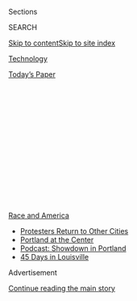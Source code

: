 <div id="app">

<div>

<div>

<div>

<div class="NYTAppHideMasthead css-1q2w90k e1suatyy0">

<div class="section css-ui9rw0 e1suatyy2">

<div class="css-eph4ug er09x8g0">

<div class="css-6n7j50">

</div>

<span class="css-1dv1kvn">Sections</span>

<div class="css-10488qs">

<span class="css-1dv1kvn">SEARCH</span>

</div>

[Skip to content](#site-content)[Skip to site
index](#site-index)

</div>

<div id="masthead-section-label" class="css-1wr3we4 eaxe0e00">

[Technology](https://www.nytimes.com/section/technology)

</div>

<div class="css-10698na e1huz5gh0">

</div>

</div>

<div id="masthead-bar-one" class="section hasLinks css-15hmgas e1csuq9d3">

<div class="css-uqyvli e1csuq9d0">

</div>

<div class="css-1uqjmks e1csuq9d1">

</div>

<div class="css-9e9ivx">

[](https://myaccount.nytimes.com/auth/login?response_type=cookie&client_id=vi)

</div>

<div class="css-1bvtpon e1csuq9d2">

[Today’s
Paper](https://www.nytimes.com/section/todayspaper)

</div>

</div>

</div>

</div>

<div data-aria-hidden="false">

<div id="site-content" data-role="main">

<div>

<div class="css-1aor85t" style="opacity:0.000000001;z-index:-1;visibility:hidden">

<div class="css-1hqnpie">

<div class="css-epjblv">

<span class="css-17xtcya">[Technology](/section/technology)</span><span class="css-x15j1o">|</span><span class="css-fwqvlz">Misinformation
About George Floyd Protests Surges on Social
Media</span>

</div>

<div class="css-k008qs">

<div class="css-1iwv8en">

<span class="css-18z7m18"></span>

<div>

</div>

</div>

<span class="css-1n6z4y">https://nyti.ms/2Xmm3FV</span>

<div class="css-1705lsu">

<div class="css-4xjgmj">

<div class="css-4skfbu" data-role="toolbar" data-aria-label="Social Media Share buttons, Save button, and Comments Panel with current comment count" data-testid="share-tools">

  - 
  - 
  - 
  - 
    
    <div class="css-6n7j50">
    
    </div>

  - 

</div>

</div>

</div>

</div>

</div>

</div>

<div id="NYT_TOP_BANNER_REGION" class="css-13pd83m">

<div>

<div id="styln-prism-menu-1590763508878" class="section interactive-content interactive-size-medium css-1edisqu">

<div class="css-17ih8de interactive-body">

<div id="scroll-container" class="css-1gj85ro">

[<span class="styln-title-wrap"><span class="css-1pje3qr">Race
and</span><span class="css-1pje3qr">
America</span></span>](https://www.nytimes.com/news-event/george-floyd-protests-minneapolis-new-york-los-angeles?action=click&pgtype=Article&state=default&region=TOP_BANNER&context=storylines_menu)

  - [Protesters Return to Other
    Cities](https://www.nytimes.com/2020/07/26/us/protests-portland-seattle-trump.html?action=click&pgtype=Article&state=default&region=TOP_BANNER&context=storylines_menu)
  - [Portland at the
    Center](https://www.nytimes.com/2020/07/24/us/portland-oregon-protests-white-race.html?action=click&pgtype=Article&state=default&region=TOP_BANNER&context=storylines_menu)
  - [Podcast: Showdown in
    Portland](https://www.nytimes.com/2020/07/23/podcasts/the-daily/portland-protests.html?action=click&pgtype=Article&state=default&region=TOP_BANNER&context=storylines_menu)
  - [45 Days in
    Louisville](https://www.nytimes.com/interactive/2020/07/16/us/black-lives-matter-protests-louisville-breonna-taylor.html?action=click&pgtype=Article&state=default&region=TOP_BANNER&context=storylines_menu)

</div>

</div>

</div>

</div>

</div>

<div id="top-wrapper" class="css-1sy8kpn">

<div id="top-slug" class="css-l9onyx">

Advertisement

</div>

[Continue reading the main
story](#after-top)

<div class="ad top-wrapper" style="text-align:center;height:100%;display:block;min-height:250px">

<div id="top" class="place-ad" data-position="top" data-size-key="top">

</div>

</div>

<div id="after-top">

</div>

</div>

<div>

<div id="sponsor-wrapper" class="css-1hyfx7x">

<div id="sponsor-slug" class="css-19vbshk">

Supported by

</div>

[Continue reading the main
story](#after-sponsor)

<div id="sponsor" class="ad sponsor-wrapper" style="text-align:center;height:100%;display:block">

</div>

<div id="after-sponsor">

</div>

</div>

<div class="css-186x18t">

</div>

<div class="css-1vkm6nb ehdk2mb0">

# Misinformation About George Floyd Protests Surges on Social Media

</div>

In the universe of false online information, Mr. Floyd remains alive and
George Soros is to blame for the protests.

<div class="css-79elbk" data-testid="photoviewer-wrapper">

<div class="css-z3e15g" data-testid="photoviewer-wrapper-hidden">

</div>

<div class="css-1a48zt4 ehw59r15" data-testid="photoviewer-children">

![<span class="css-16f3y1r e13ogyst0" data-aria-hidden="true">A mural of
George Floyd at the site of his deadly arrest in Minneapolis. False
information related to his death is spreading
online.</span><span class="css-cnj6d5 e1z0qqy90" itemprop="copyrightHolder"><span class="css-1ly73wi e1tej78p0">Credit...</span><span><span>Caroline
Yang for The New York
Times</span></span></span>](https://static01.nyt.com/images/2020/06/01/business/01unrest-disinfo/merlin_173069919_3a77e392-c604-4c90-b4fd-c76e3463c034-articleLarge.jpg?quality=75&auto=webp&disable=upscale)

</div>

</div>

<div class="css-18e8msd">

<div class="css-vp77d3 epjyd6m0">

<div class="css-1baulvz">

By [<span class="css-1baulvz last-byline" itemprop="name">Davey
Alba</span>](https://www.nytimes.com/by/davey-alba)

</div>

</div>

  - 
    
    <div class="css-ld3wwf e16638kd2">
    
    Published June 1, 2020Updated June 22,
    2020
    
    </div>

  - 
    
    <div class="css-4xjgmj">
    
    <div class="css-pvvomx" data-role="toolbar" data-aria-label="Social Media Share buttons, Save button, and Comments Panel with current comment count" data-testid="share-tools">
    
      - 
      - 
      - 
      - 
        
        <div class="css-6n7j50">
        
        </div>
    
      - 
    
    </div>
    
    </div>

</div>

<div class="css-mdjrty">

[Leer en
español](https://www.nytimes.com/es/2020/06/03/espanol/ciencia-y-tecnologia/george-floyd-desinformacion-fake-news.html "Read in Spanish")

</div>

</div>

<div class="section meteredContent css-1r7ky0e" name="articleBody" itemprop="articleBody">

<div class="css-1fanzo5 StoryBodyCompanionColumn">

<div class="css-53u6y8">

*\[Follow the live updates on* [*Seattle, Bubba Wallace, statues and the
confederate
flag*](https://www.nytimes.com/2020/06/22/us/seattle-shooting-roosevelt-statue-nascar-noose.html)*.\]*

On Twitter and Facebook, hundreds of posts are circulating saying that
George Floyd is not actually dead.

Conspiracy theorists are baselessly arguing that George Soros, the
billionaire investor and Democratic donor, is funding the [spreading
protests](https://www.nytimes.com/live/2020/george-floyd-protests-today-06-01)
against police brutality.

And conservative commentators are asserting with little evidence that
[antifa, the far-left antifascism activist
movement](https://www.nytimes.com/article/what-antifa-trump.html),
coordinated the riots and looting that sprang from the protests.

Untruths, conspiracy theories and other false information are running
rampant online as the furor over Mr. Floyd, an African-American man who
[was killed last week in police
custody](https://www.nytimes.com/2020/05/31/us/george-floyd-investigation.html)
in Minneapolis, has built. The misinformation has surged as the protests
have dominated conversation, far outpacing the volume of online posts
and media mentions about last year’s [protests in Hong
Kong](https://www.nytimes.com/news-event/hong-kong-protests) and [Yellow
Vest
movement](https://www.nytimes.com/2019/04/15/business/yellow-vests-movement-inequality.html)
in France, according to the media insights company Zignal Labs.

</div>

</div>

<div class="css-1fanzo5 StoryBodyCompanionColumn">

<div class="css-53u6y8">

At its peak on Friday, Mr. Floyd and the protests around his death were
mentioned 8.8 million times, said Zignal Labs, which analyzed global
television broadcasts and social media. In contrast, news of the Hong
Kong protests reached 1.5 million mentions a day and the Yellow Vest
movement 941,000.

“The combination of evolving events, sustained attention and, most of
all, deep existing divisions make this moment a perfect storm for
disinformation,” said Graham Brookie, director of the Atlantic Council’s
Digital Forensic Research Lab. “All of it is toxic, and make our very
real challenges and divisions harder to address.”

</div>

</div>

<div>

</div>

<div class="css-1fanzo5 StoryBodyCompanionColumn">

<div class="css-53u6y8">

The collision of racial tensions and political polarization during [the
coronavirus
pandemic](https://www.nytimes.com/news-event/coronavirus?action=click&pgtype=Article&state=default&module=styln-coronavirus&variant=show&region=TOP_BANNER&context=storylines_menu)
has supersized the misinformation, researchers said. Much of it is being
shared by the conspiracy group QAnon and far-right commentators as well
as by those on the left, Mr. Brookie said.

President Trump himself has stoked the divisive information. Over the
past few days, he posted on Twitter that [antifa was a “Terrorist
Organization”](https://www.nytimes.com/reuters/2020/05/31/us/31reuters-minneapolis-police-trump-antifa.html)
and urged the public to [show up for a “MAGA
Night”](https://www.nytimes.com/2020/05/30/us/politics/trump-threatens-protesters-dogs-weapons.html)
counterprotest at the White House.

</div>

</div>

<div class="css-1fanzo5 StoryBodyCompanionColumn">

<div class="css-53u6y8">

Along with that, people are experiencing high levels of fear,
uncertainty and anger, said Claire Wardle, executive director of First
Draft, an organization that fights online disinformation. That creates
“the worst possible context for a healthy information environment,”
she said.

Twitter and Facebook did not immediately have a comment.

Here are three significant categories of falsehoods that have surfaced
on social media platforms about Mr. Floyd’s death and the protests.

## George Floyd’s ‘Fake’ Death

The unfounded rumor that Mr. Floyd is alive is emblematic of the
misinformation narrative that a newsworthy event was staged. This has
become an increasingly common refrain over the years, with conspiracy
theorists saying, among other examples, that the 1969 moon landing and
the 2012 massacre at Sandy Hook Elementary School were hoaxes.

On Friday, the YouTube conspiracy channel JonXArmy shared a 22-minute
video that falsely asserted Mr. Floyd’s death had been faked. The video
was shared nearly 100 times on Facebook, mostly in groups [run by
QAnon](https://www.nytimes.com/2020/02/09/us/politics/qanon-trump-conspiracy-theory.html),
reaching 1.3 million people, according to data from CrowdTangle, a
Facebook-owned tool that analyzes interactions across social media.

Jon Miller, who runs the JonXArmy channel, did not immediately respond
to requests for comment. YouTube said on its site that it had removed
the video, citing its policy on hate speech.

On Twitter, posts stating that “George Floyd is not dead” were also
tweeted hundreds of times over the past week, with the phrase peaking at
15 mentions in a 10-minute span on Monday morning, according to
Dataminr, a social media monitoring service.

In thousands of other posts on Facebook and Twitter, people falsely
stated that Derek Chauvin, the Minnesota police officer who was [charged
with third-degree murder and second-degree
manslaughter](https://www.nytimes.com/2020/05/29/us/minneapolis-police-george-floyd.html)
in Mr. Floyd’s death, was an actor and that the entire incident had been
faked by the deep state.

</div>

</div>

<div class="css-1fanzo5 StoryBodyCompanionColumn">

<div class="css-53u6y8">

## The George Soros Conspiracy

The false idea that Mr. Soros funded the protests spiked on social media
over the past week, showing how new events can resurrect old conspiracy
theories. Mr. Soros has for years been cast as an [anticonservative
villain by a loose network of activists and political figures on the
right](https://www.nytimes.com/2018/05/29/us/roseanne-george-soros-twitter.html)
and has become a convenient boogeyman for all manner of ills.

On Twitter, Mr. Soros was mentioned in 34,000 tweets in connection with
Mr. Floyd’s death over the past week, according to Dataminr. Over 90
videos in five languages mentioning Soros conspiracies were also posted
to YouTube over the past seven days, according to an analysis by The New
York Times.

On Facebook, 72,000 posts mentioned Mr. Soros in the past week, up from
12,600 the week before, according to The Times’s analysis. Of the 10
most engaged posts about Mr. Soros on the social network, nine featured
false conspiracies linking him to the unrest. They were collectively
shared over 110,000 times.

Two of the top Facebook posts sharing Soros conspiracies were from
Texas’ agriculture commissioner, **** [Sid
Miller](https://www.facebook.com/MillerForTexas/), an outspoken
supporter of Mr. Trump.

“I have no doubt in my mind that George Soros is funding these so-called
‘spontaneous’ protests,” Mr. Miller wrote in one of the posts. “Soros is
pure evil and is hell-bent on destroying our country\!”

Mr. Miller did not immediately respond to a request for comment.

Farshad Shadloo, a YouTube spokesman, said that the Soros conspiracy
videos did not violate the company’s guidelines but that the site wasn’t
recommending them.

A spokeswoman for Mr. Soros said, “We deplore the false notion that the
people taking to the streets to express their anguish are paid, by
George Soros or anyone else.”

</div>

</div>

<div class="css-1fanzo5 StoryBodyCompanionColumn">

<div class="css-53u6y8">

## Antifa Misinformation

The unsubstantiated theory that antifa activists are responsible for the
riots and looting was the biggest piece of protest misinformation
tracked by Zignal Labs, which looked at certain categories of
falsehoods. Of 873,000 pieces of misinformation linked to the protests,
575,800 were mentions of antifa, Zignal Labs said.

The antifa narrative gained traction because “long-established networks
of hyperpartisan social media influencers now work together like a
well-oiled machine,” said Erin Gallagher, a social media researcher.

That began when Mr. Trump tweeted on Sunday that “ANTIFA led anarchists”
and “Radical Left Anarchists” were to blame for the unrest, without
providing specifics. Then he called antifa “a Terrorist Organization.”

Dan Bongino, a conservative political commentator who has unsuccessfully
run for a House seat several times, then took up the call. On the “Fox
and Friends” television show on Monday, Mr. Bongino said antifa
activists were responsible for a “sophisticated” attack on the White
House and called it an “insurrection.”

He did not immediately respond to a request for comment.

Those assertions soon spread around social media. More than 6,000
Facebook posts linking the antifa movement to the protests appeared in
the last seven days, collecting over 1.3 million likes and shares,
according to The Times’s analysis.

And on Twitter, a fake “manual” specifying “riot orders” that was
supposedly issued by Democrats directing antifa activists to stir up
trouble circulated prominently. But the so-called manual was a
resurrection of an old hoax linked to the April 2015 riots in Baltimore
over the death of Freddie Gray in police custody, the fact-checking
website [Snopes
reported](https://www.snopes.com/fact-check/floyd-instruction-manual-protesters/).

Sheera Frenkel contributed reporting. Ben Decker contributed research.

</div>

</div>

<div>

</div>

</div>

<div>

</div>

<div>

</div>

<div>

</div>

<div>

<div id="bottom-wrapper" class="css-1ede5it">

<div id="bottom-slug" class="css-l9onyx">

Advertisement

</div>

[Continue reading the main
story](#after-bottom)

<div id="bottom" class="ad bottom-wrapper" style="text-align:center;height:100%;display:block;min-height:90px">

</div>

<div id="after-bottom">

</div>

</div>

</div>

</div>

</div>

## Site Index

<div>

</div>

## Site Information Navigation

  - [© <span>2020</span> <span>The New York Times
    Company</span>](https://help.nytimes.com/hc/en-us/articles/115014792127-Copyright-notice)

<!-- end list -->

  - [NYTCo](https://www.nytco.com/)
  - [Contact
    Us](https://help.nytimes.com/hc/en-us/articles/115015385887-Contact-Us)
  - [Work with us](https://www.nytco.com/careers/)
  - [Advertise](https://nytmediakit.com/)
  - [T Brand Studio](http://www.tbrandstudio.com/)
  - [Your Ad
    Choices](https://www.nytimes.com/privacy/cookie-policy#how-do-i-manage-trackers)
  - [Privacy](https://www.nytimes.com/privacy)
  - [Terms of
    Service](https://help.nytimes.com/hc/en-us/articles/115014893428-Terms-of-service)
  - [Terms of
    Sale](https://help.nytimes.com/hc/en-us/articles/115014893968-Terms-of-sale)
  - [Site
    Map](https://spiderbites.nytimes.com)
  - [Help](https://help.nytimes.com/hc/en-us)
  - [Subscriptions](https://www.nytimes.com/subscription?campaignId=37WXW)

</div>

</div>

</div>

</div>
